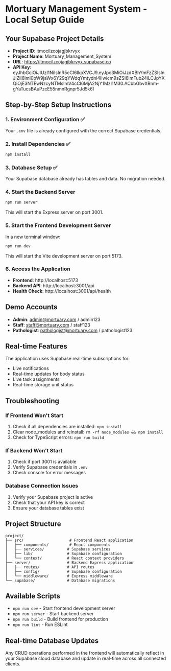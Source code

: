 # Mortuary Management System - Local Setup Guide

## Your Supabase Project Details
- **Project ID**: itmocilzcojagjbkrvyx
- **Project Name**: Mortuary_Management_System
- **URL**: https://itmocilzcojagjbkrvyx.supabase.co
- **API Key**: eyJhbGciOiJIUzI1NiIsInR5cCI6IkpXVCJ9.eyJpc3MiOiJzdXBhYmFzZSIsInJlZiI6Iml0bW9jaWx6Y29qYWdqYmtydnl4Iiwicm9sZSI6ImFub24iLCJpYXQiOjE3NTEwNzcyNTMsImV4cCI6MjA2NjY1MzI1M30.ACbbGbvXRnm-gYaTucsBAuPzcE55nmnRgnpr5Jd5k6I

## Step-by-Step Setup Instructions

### 1. Environment Configuration ✅
Your `.env` file is already configured with the correct Supabase credentials.

### 2. Install Dependencies ✅
```bash
npm install
```

### 3. Database Setup ✅
Your Supabase database already has tables and data. No migration needed.

### 4. Start the Backend Server
```bash
npm run server
```
This will start the Express server on port 3001.

### 5. Start the Frontend Development Server
In a new terminal window:
```bash
npm run dev
```
This will start the Vite development server on port 5173.

### 6. Access the Application
- **Frontend**: http://localhost:5173
- **Backend API**: http://localhost:3001/api
- **Health Check**: http://localhost:3001/api/health

## Demo Accounts
- **Admin**: admin@mortuary.com / admin123
- **Staff**: staff@mortuary.com / staff123
- **Pathologist**: pathologist@mortuary.com / pathologist123

## Real-time Features
The application uses Supabase real-time subscriptions for:
- Live notifications
- Real-time updates for body status
- Live task assignments
- Real-time storage unit status

## Troubleshooting

### If Frontend Won't Start
1. Check if all dependencies are installed: `npm install`
2. Clear node_modules and reinstall: `rm -rf node_modules && npm install`
3. Check for TypeScript errors: `npm run build`

### If Backend Won't Start
1. Check if port 3001 is available
2. Verify Supabase credentials in `.env`
3. Check console for error messages

### Database Connection Issues
1. Verify your Supabase project is active
2. Check that your API key is correct
3. Ensure your database tables exist

## Project Structure
```
project/
├── src/                    # Frontend React application
│   ├── components/         # React components
│   ├── services/          # Supabase services
│   ├── lib/               # Supabase configuration
│   └── context/           # React context providers
├── server/                # Backend Express application
│   ├── routes/            # API routes
│   ├── config/            # Supabase configuration
│   └── middleware/        # Express middleware
└── supabase/              # Database migrations
```

## Available Scripts
- `npm run dev` - Start frontend development server
- `npm run server` - Start backend server
- `npm run build` - Build frontend for production
- `npm run lint` - Run ESLint

## Real-time Database Updates
Any CRUD operations performed in the frontend will automatically reflect in your Supabase cloud database and update in real-time across all connected clients. 